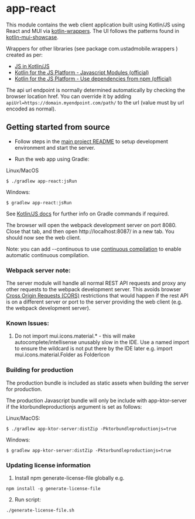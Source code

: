# app-react

This module contains the web client application built using Kotlin/JS using React and MUI
via [kotlin-wrappers](https://github.com/JetBrains/kotlin-wrappers). The UI follows the patterns 
found in [kotlin-mui-showcase](https://github.com/karakum-team/kotlin-mui-showcase).

Wrappers for other libraries (see package com.ustadmobile.wrappers ) created as per: 

* [JS in Kotlin/JS](https://dev.to/mpetuska/js-in-kotlinjs-c4g)
* [Kotlin for the JS Platform - Javascript Modules (official)](https://kotlinlang.org/docs/js-modules.html)
* [Kotlin for the JS Platform - Use dependencies from npm (official)](https://kotlinlang.org/docs/using-packages-from-npm.html)

The api url endpoint is normally determined automatically by checking the browser location href. You 
can override it by adding ```apiUrl=https://domain.myendpoint.com/path/``` to the url (value must by
url encoded as normal).

## Getting started from source

* Follow steps in the [main project README](../README.md#development-environment-setup) to setup development
  environment and start the server.

* Run the web app using Gradle:

Linux/MacOS
```
$ ./gradlew app-react:jsRun
```
Windows:

```
$ gradlew app-react:jsRun
```
See [Kotlin/JS docs](https://kotlinlang.org/docs/running-kotlin-js.html#run-the-browser-target) for
further info on Gradle commands if required.

The browser will open the webpack development server on port 8080. Close that tab, and then open 
http://localhost:8087/ in a new tab. You should now see the web client.

Note: you can add --continuous to use [continuous compilation](https://kotlinlang.org/docs/dev-server-continuous-compilation.html)
to enable automatic continuous compilation.

### Webpack server note:

The server module will handle all normal REST API requests and
proxy any other requests to the webpack development server. This avoids browser
[Cross Origin Requests (CORS)](https://developer.mozilla.org/en-US/docs/Web/HTTP/CORS) restrictions
that would happen if the rest API is on a different server or port to the server providing the
web client (e.g. the webpack development server).

### Known Issues:

1. Do not import mui.icons.material.* - this will make autocomplete/intellisense unusably slow in the 
   IDE. Use a named import to ensure the wildcard is not put there by the IDE later e.g. 
   import mui.icons.material.Folder as FolderIcon

### Building for production

The production bundle is included as static assets when building the server for production. 

The production Javascript bundle will only be include with app-ktor-server if the ktorbundleproductionjs
argument is set as follows:

Linux/MacOS:
```
$ ./gradlew app-ktor-server:distZip -Pktorbundleproductionjs=true
```

Windows:
```
$ gradlew app-ktor-server:distZip -Pktorbundleproductionjs=true
```

### Updating license information

1. Install npm generate-license-file globally e.g.
```
npm install -g generate-license-file
```
2. Run script:
```
./generate-license-file.sh
```
